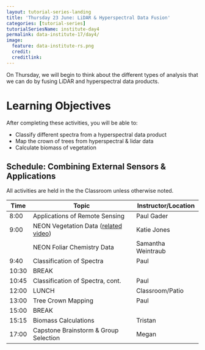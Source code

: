 ```yaml
---
layout: tutorial-series-landing
title: 'Thursday 23 June: LiDAR & Hyperspectral Data Fusion'
categories: [tutorial-series]
tutorialSeriesName: institute-day4
permalink: data-institute-17/day4/
image:
  feature: data-institute-rs.png
  credit:
  creditlink:
---
```


On Thursday, we will begin to think about the different types of analysis
that we can do by fusing LiDAR and hyperspectral data products.

<div id="objectives" markdown="1">

# Learning Objectives

After completing these activities, you will be able to:

* Classify different spectra from a hyperspectral data product
* Map the crown of trees from hyperspectral & lidar data
* Calculate biomass of vegetation 


</div>

## Schedule: Combining External Sensors & Applications

All activities are held in the the Classroom unless otherwise noted.

| Time | Topic | Instructor/Location |
|------|-------|------------|
|  8:00 | Applications of Remote Sensing | Paul Gader |
|  9:00 | NEON Vegetation Data (<a href="https://youtu.be/eb1QP9-i_jw" target="_blank">related video</a>) | Katie Jones |
|  		| NEON Foliar Chemistry Data | Samantha Weintraub |
|  9:40 | Classification of Spectra| Paul |
| 10:30 | BREAK| |
| 10:45 | Classification of Spectra, cont.| Paul |
| 12:00 | LUNCH| Classroom/Patio |
| 13:00 | Tree Crown Mapping | Paul |
| 15:00 | BREAK |  |
| 15:15 | Biomass Calculations | Tristan |
| 17:00 | Capstone Brainstorm & Group Selection  | Megan |